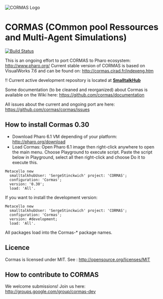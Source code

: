 ![CORMAS Logo](http://cormas.cirad.fr/images/CormasLogoBig.png "CORMAS Logo")

# CORMAS (COmmon pool Ressources and Multi-Agent Simulations)
[![Build Status](https://travis-ci.org/cormas/cormas.svg?branch=master)](https://travis-ci.org/cormas/cormas)

This is an ongoing effort to port CORMAS to Pharo ecosystem: http://www.pharo.org/
Current stable version of CORMAS is based on VisualWorks 7.6 and can be found on: http://cormas.cirad.fr/indexeng.htm

:bangbang: Current active development repository is located at **[SmalltalkHub](http://www.smalltalkhub.com/#!/~SergeStinckwich/CORMAS)**

Some documentation (to be cleaned and reorganized) about Cormas is available on the Wiki here: 
https://github.com/cormas/documentation

All issues about the current and ongoing port are here: https://github.com/cormas/cormas/issues

## How to install Cormas 0.30
* Download Pharo 6.1 VM depending of your platform: http://pharo.org/download
* Load Cormas: Open Pharo 6.1 image then right-click anywhere to open the main menu. Choose Playground to execute script. Paste the script below in Playground, select all then right-click and choose Do it to execute this.

```Smalltalk
Metacello new
  smalltalkhubUser: 'SergeStinckwich' project: 'CORMAS';
  configuration: 'Cormas';
  version: '0.30';
  load: 'All'.
```

If you want to install the development version:
```Smalltalk
Metacello new
  smalltalkhubUser: 'SergeStinckwich' project: 'CORMAS';
  configuration: 'Cormas';
  version: #development;
  load: 'All'.
```

All packages load into the Cormas-* package names.

## Licence
Cormas is licensed under MIT. See : http://opensource.org/licenses/MIT

## How to contribute to CORMAS

We welcome submissions! Join us here: http://groups.google.com/group/cormas-dev
